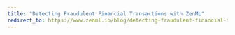 ```yaml
---
title: "Detecting Fraudulent Financial Transactions with ZenML"
redirect_to: https://www.zenml.io/blog/detecting-fraudulent-financial-transactions-with-zenml
---
```

